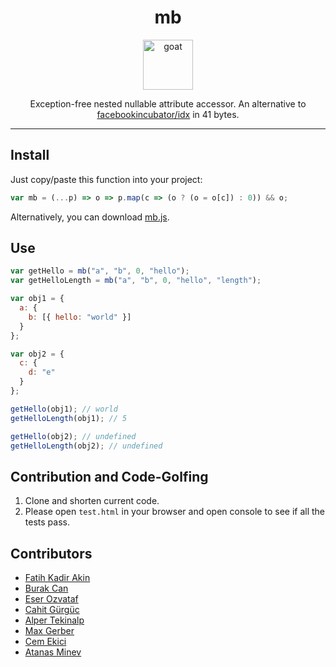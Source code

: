 <div align="center">
<h1>mb</h1>
<img height="80" width="80" alt="goat" src="https://d1j8pt39hxlh3d.cloudfront.net/development/emojione/4.0/833/14168.svg?1533081835" />

Exception-free nested nullable attribute accessor.
An alternative to [facebookincubator/idx](https://github.com/facebookincubator/idx) in 41 bytes.

</div/>

<hr />

## Install

Just copy/paste this function into your project:

```javascript
var mb = (...p) => o => p.map(c => (o ? (o = o[c]) : 0)) && o;
```

Alternatively, you can download [mb.js](https://raw.githubusercontent.com/burakcan/mb/master/mb.js).

## Use

```javascript
var getHello = mb("a", "b", 0, "hello");
var getHelloLength = mb("a", "b", 0, "hello", "length");

var obj1 = {
  a: {
    b: [{ hello: "world" }]
  }
};

var obj2 = {
  c: {
    d: "e"
  }
};

getHello(obj1); // world
getHelloLength(obj1); // 5

getHello(obj2); // undefined
getHelloLength(obj2); // undefined
```

## Contribution and Code-Golfing

1. Clone and shorten current code.
2. Please open `test.html` in your browser and open console to see if all the tests pass.

## Contributors

- [Fatih Kadir Akin](https://github.com/f)
- [Burak Can](https://github.com/burakcan)
- [Eser Ozvataf](https://github.com/eserozvataf)
- [Cahit Gürgüc](https://github.com/aborjinik)
- [Alper Tekinalp](https://github.com/alpert)
- [Max Gerber](https://github.com/maxwellgerber)
- [Cem Ekici](https://github.com/cekici)
- [Atanas Minev](https://github.com/atmin)
